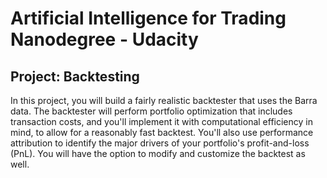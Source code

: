 # Artificial Intelligence for Trading Nanodegree - Udacity

## Project: Backtesting

In this project, you will build a fairly realistic backtester that uses the Barra data. The backtester will perform portfolio optimization that includes transaction costs, and you'll implement it with computational efficiency in mind, to allow for a reasonably fast backtest. You'll also use performance attribution to identify the major drivers of your portfolio's profit-and-loss (PnL). You will have the option to modify and customize the backtest as well.

